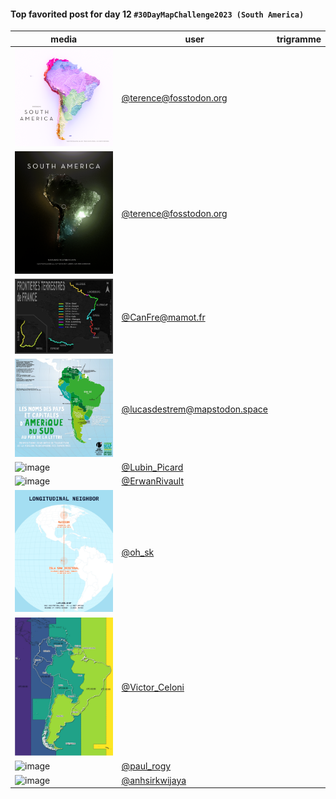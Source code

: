 #### Top favorited post for day 12 `#30DayMapChallenge2023 (South America)`

| media | user | trigramme |
|-------|------|-----------|
|![image](../uploads/b1360ef3f184903668197cf5318906d0/image.png)|[@terence@fosstodon.org](https://mastodon.tetaneutral.net/@terence@fosstodon.org/111400750084622107)|  |
|![image](../uploads/a2247565cdf91e35335847f168a8b305/image.png)|[@terence@fosstodon.org](https://mastodon.tetaneutral.net/@terence@fosstodon.org/111399397964486277)|  |
|![image](../uploads/8fadb164cbada178a79a0602dfa71839/image.png)|[@CanFre@mamot.fr](https://mastodon.tetaneutral.net/@CanFre@mamot.fr/111396585789409375)|  |
|![image](../uploads/5288e01959f9c9cbd99d06ec099b0925/image.png)|[@lucasdestrem@mapstodon.space](https://mastodon.tetaneutral.net/@lucasdestrem@mapstodon.space/111395997352979502)|  |
|![image](../uploads/1e1ffccddc88c4aa935f1a536aa71413/image.png)|[@Lubin_Picard](https://twitter.com/Lubin_Picard/status/1723611591440994392)|  |
|![image](../uploads/93c7bbd5e90799a2ae53d6adc21f5c05/image.png)|[@ErwanRivault](https://twitter.com/ErwanRivault/status/1723766882593910970)|  |
|![image](../uploads/fd2cdf29a5fce8f074bab1342401d87c/image.png)|[@oh_sk](https://twitter.com/oh_sk/status/1723674332319096900)|  |
|![image](../uploads/88b6c1fcbb8cdac211a2036fc7f0b79d/image.png)|[@Victor_Celoni](https://twitter.com/Victor_Celoni/status/1723725965950337448)|  |
|![image](../uploads/7ba4c04d53da95d5fabcfd7aee89d0a7/image.png)|[@paul_rogy](https://twitter.com/paul_rogy/status/1723788050709299424)|  |
|![image](../uploads/ef2d4d4eca90e47659ef2cbb5e14911d/image.png)|[@anhsirkwijaya](https://twitter.com/anhsirkwijaya/status/1723605408521347329)|  |